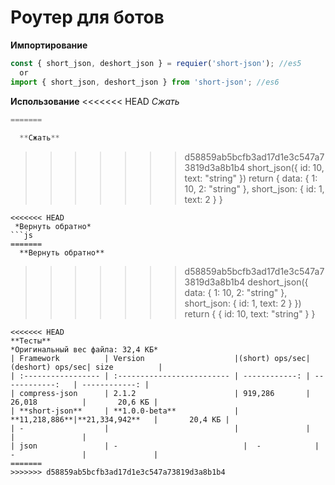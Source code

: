 # Роутер для ботов

**Импортирование**
```js
const { short_json, deshort_json } = requier('short-json'); //es5
  or
import { short_json, deshort_json } from 'short-json'; //es6
```
**Использование**
<<<<<<< HEAD
*Сжать*
```js
=======
   
  **Сжать**
```
>>>>>>> d58859ab5bcfb3ad17d1e3c547a73819d3a8b1b4
short_json({
  id: 10,
  text: "string"
})
return {
  data: {
    1: 10,
    2: "string"
  },
  short_json: {
    id: 1,
    text: 2
  }
}
```
<<<<<<< HEAD
 *Вернуть обратно*
```js
=======
  **Вернуть обратно**
```
>>>>>>> d58859ab5bcfb3ad17d1e3c547a73819d3a8b1b4
deshort_json({
  data: {
    1: 10,
    2: "string"
  },
  short_json: {
    id: 1,
    text: 2
  }
})
return {
  {
    id: 10,
    text: "string"
  }
}
```
<<<<<<< HEAD
**Тесты**
*Оригинальный вес файла: 32,4 КБ*
| Framework          | Version                    |(short) ops/sec|(deshort) ops/sec| size          |
| :----------------- | :------------------------- | ------------: | ------------:   | ------------: |
| compress-json      | 2.1.2                      | 919,286       | 26,018          |       20,6 КБ |
| **short-json**     | **1.0.0-beta**             | **11,218,886**|**21,334,942**   |       20,4 КБ |
| -                  |                            |               |                 |               |
| json               | -	                        |  -            | -               |               |
=======
>>>>>>> d58859ab5bcfb3ad17d1e3c547a73819d3a8b1b4
